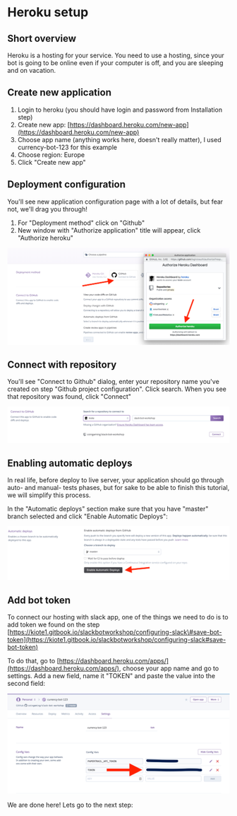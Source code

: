 # Heroku setup

## Short overview

Heroku is a hosting for your service. You need to use a hosting, since your bot is going to be online even if your computer is off, and you are sleeping and on vacation.

## Create new application

1. Login to heroku \(you should have login and password from Installation step\)
2. Create new app: [https://dashboard.heroku.com/new-app](https://dashboard.heroku.com/new-app)
3. Choose app name \(anything works here, doesn't really matter\), I used currency-bot-123 for this example 
4. Choose region: Europe
5. Click "Create new app"

## Deployment configuration

You'll see new application configuration page with a lot of details, but fear not, we'll drag you through!

1. For "Deployment method" click on "Github"
2. New window with "Authorize application" title will appear, click "Authorize heroku"

![](.gitbook/assets/screenshot-2019-03-22-at-12.03.06.png)

## Connect with repository

You'll see "Connect to Github" dialog, enter your repository name you've created on step "Github project configuration". Click search. When you see that repository was found, click "Connect"

![](.gitbook/assets/screenshot-2019-03-22-at-12.10.31.png)

## Enabling automatic deploys

In real life, before deploy to live server, your application should go through auto- and manual- tests phases, but for sake to be able to finish this tutorial, we will simplify this process.

In the "Automatic deploys" section make sure that you have "master" branch selected and click "Enable Automatic Deploys":

![](.gitbook/assets/screenshot-2019-03-22-at-13.03.16.png)

## Add bot token

To connect our hosting with slack app, one of the things we need to do is to add token we found on the step [https://kiote1.gitbook.io/slackbotworkshop/configuring-slack\#save-bot-token](https://kiote1.gitbook.io/slackbotworkshop/configuring-slack#save-bot-token) 

To do that, go to [https://dashboard.heroku.com/apps/](https://dashboard.heroku.com/apps/), choose your app name and go to settings. Add a new field, name it "TOKEN" and paste the value into the second field:

![](.gitbook/assets/screenshot-2019-03-28-11.02.52.png)

We are done here! Lets go to the next step:

